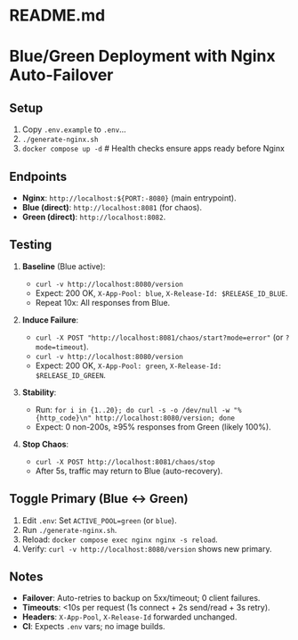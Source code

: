 # README.md

# Blue/Green Deployment with Nginx Auto-Failover

## Setup
1. Copy `.env.example` to `.env`...
2. `./generate-nginx.sh`
3. `docker compose up -d`  # Health checks ensure apps ready before Nginx

## Endpoints
- **Nginx**: `http://localhost:${PORT:-8080}` (main entrypoint).
- **Blue (direct)**: `http://localhost:8081` (for chaos).
- **Green (direct)**: `http://localhost:8082`.

## Testing
1. **Baseline** (Blue active):
   - `curl -v http://localhost:8080/version`
   - Expect: 200 OK, `X-App-Pool: blue`, `X-Release-Id: $RELEASE_ID_BLUE`.
   - Repeat 10x: All responses from Blue.

2. **Induce Failure**:
   - `curl -X POST "http://localhost:8081/chaos/start?mode=error"` (or `?mode=timeout`).
   - `curl -v http://localhost:8080/version`
   - Expect: 200 OK, `X-App-Pool: green`, `X-Release-Id: $RELEASE_ID_GREEN`.

3. **Stability**:
   - Run: `for i in {1..20}; do curl -s -o /dev/null -w "%{http_code}\n" http://localhost:8080/version; done`
   - Expect: 0 non-200s, ≥95% responses from Green (likely 100%).

4. **Stop Chaos**:
   - `curl -X POST http://localhost:8081/chaos/stop`
   - After 5s, traffic may return to Blue (auto-recovery).

## Toggle Primary (Blue ↔ Green)
1. Edit `.env`: Set `ACTIVE_POOL=green` (or `blue`).
2. Run `./generate-nginx.sh`.
3. Reload: `docker compose exec nginx nginx -s reload`.
4. Verify: `curl -v http://localhost:8080/version` shows new primary.

## Notes
- **Failover**: Auto-retries to backup on 5xx/timeout; 0 client failures.
- **Timeouts**: <10s per request (1s connect + 2s send/read + 3s retry).
- **Headers**: `X-App-Pool`, `X-Release-Id` forwarded unchanged.
- **CI**: Expects `.env` vars; no image builds.